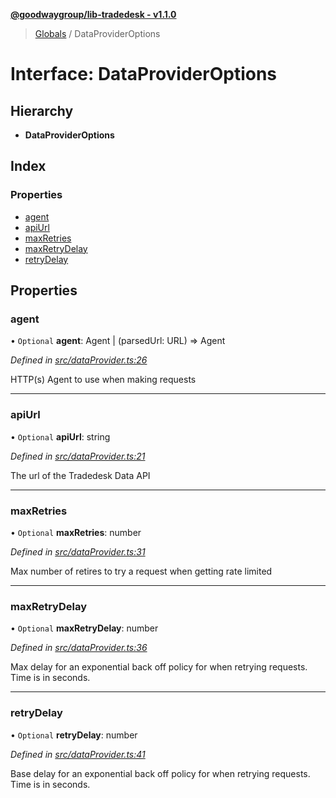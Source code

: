 **[@goodwaygroup/lib-tradedesk - v1.1.0](../README.md)**

> [Globals](../README.md) / DataProviderOptions

# Interface: DataProviderOptions

## Hierarchy

* **DataProviderOptions**

## Index

### Properties

* [agent](dataprovideroptions.md#agent)
* [apiUrl](dataprovideroptions.md#apiurl)
* [maxRetries](dataprovideroptions.md#maxretries)
* [maxRetryDelay](dataprovideroptions.md#maxretrydelay)
* [retryDelay](dataprovideroptions.md#retrydelay)

## Properties

### agent

• `Optional` **agent**: Agent \| (parsedUrl: URL) => Agent

*Defined in [src/dataProvider.ts:26](https://github.com/GoodwayGroup/lib-tradedesk/blob/cc0625a/src/dataProvider.ts#L26)*

HTTP(s) Agent to use when making requests

___

### apiUrl

• `Optional` **apiUrl**: string

*Defined in [src/dataProvider.ts:21](https://github.com/GoodwayGroup/lib-tradedesk/blob/cc0625a/src/dataProvider.ts#L21)*

The url of the Tradedesk Data API

___

### maxRetries

• `Optional` **maxRetries**: number

*Defined in [src/dataProvider.ts:31](https://github.com/GoodwayGroup/lib-tradedesk/blob/cc0625a/src/dataProvider.ts#L31)*

Max number of retires to try a request when getting rate limited

___

### maxRetryDelay

• `Optional` **maxRetryDelay**: number

*Defined in [src/dataProvider.ts:36](https://github.com/GoodwayGroup/lib-tradedesk/blob/cc0625a/src/dataProvider.ts#L36)*

Max delay for an exponential back off policy for when retrying requests. Time is in seconds.

___

### retryDelay

• `Optional` **retryDelay**: number

*Defined in [src/dataProvider.ts:41](https://github.com/GoodwayGroup/lib-tradedesk/blob/cc0625a/src/dataProvider.ts#L41)*

Base delay for an exponential back off policy for when retrying requests. Time is in seconds.
